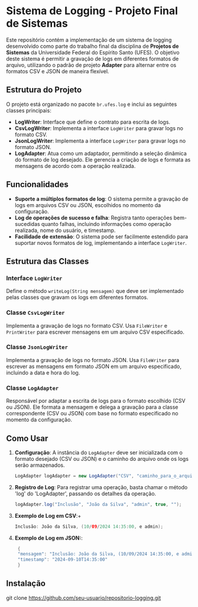# Sistema de Logging - Projeto Final de Sistemas

Este repositório contém a implementação de um sistema de logging desenvolvido como parte do trabalho final da disciplina de **Projetos de Sistemas** da Universidade Federal do Espírito Santo (UFES). O objetivo deste sistema é permitir a gravação de logs em diferentes formatos de arquivo, utilizando o padrão de projeto **Adapter** para alternar entre os formatos CSV e JSON de maneira flexível.

## Estrutura do Projeto

O projeto está organizado no pacote `br.ufes.log` e inclui as seguintes classes principais:

- **LogWriter**: Interface que define o contrato para escrita de logs.
- **CsvLogWriter**: Implementa a interface `LogWriter` para gravar logs no formato CSV.
- **JsonLogWriter**: Implementa a interface `LogWriter` para gravar logs no formato JSON.
- **LogAdapter**: Atua como um adaptador, permitindo a seleção dinâmica do formato de log desejado. Ele gerencia a criação de logs e formata as mensagens de acordo com a operação realizada.

## Funcionalidades

- **Suporte a múltiplos formatos de log**: O sistema permite a gravação de logs em arquivos CSV ou JSON, escolhidos no momento da configuração.
- **Log de operações de sucesso e falha**: Registra tanto operações bem-sucedidas quanto falhas, incluindo informações como operação realizada, nome do usuário, e timestamp.
- **Facilidade de extensão**: O sistema pode ser facilmente estendido para suportar novos formatos de log, implementando a interface `LogWriter`.

## Estrutura das Classes

### Interface `LogWriter`
Define o método `writeLog(String mensagem)` que deve ser implementado pelas classes que gravam os logs em diferentes formatos.

### Classe `CsvLogWriter`
Implementa a gravação de logs no formato CSV. Usa `FileWriter` e `PrintWriter` para escrever mensagens em um arquivo CSV especificado.

### Classe `JsonLogWriter`
Implementa a gravação de logs no formato JSON. Usa `FileWriter` para escrever as mensagens em formato JSON em um arquivo especificado, incluindo a data e hora do log.

### Classe `LogAdapter`
Responsável por adaptar a escrita de logs para o formato escolhido (CSV ou JSON). Ele formata a mensagem e delega a gravação para a classe correspondente (CSV ou JSON) com base no formato especificado no momento da configuração.

## Como Usar

1. **Configuração**: A instância do `LogAdapter` deve ser inicializada com o formato desejado (CSV ou JSON) e o caminho do arquivo onde os logs serão armazenados.

   ```java
   LogAdapter logAdapter = new LogAdapter("CSV", "caminho_para_o_arquivo.csv");

2. **Registro de Log**: Para registrar uma operação, basta chamar o método 'log' do 'LogAdapter', passando os detalhes da operação.

   ```java
   logAdapter.log("Inclusão", "João da Silva", "admin", true, "");

3. **Exemplo de Log em CSV**:+

   ```java
   Inclusão: João da Silva, (10/09/2024 14:35:00, e admin);

4. **Exemplo de Log em JSON:**:
   ```java
    {
    "mensagem": "Inclusão: João da Silva, (10/09/2024 14:35:00, e admin);",
    "timestamp": "2024-09-10T14:35:00"
    }

## Instalação
git clone https://github.com/seu-usuario/repositorio-logging.git

